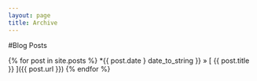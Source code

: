 ```yaml
---
layout: page
title: Archive
---
```


#Blog Posts

{% for post in site.posts %}
	*{{ post.date } date_to_string }} &raquo; [ {{ post.title }} ]({{ post.url }})
{% endfor %}
